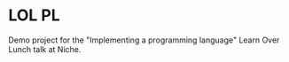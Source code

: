 # LOL PL

Demo project for the "Implementing a programming language" Learn Over Lunch talk
at Niche.
